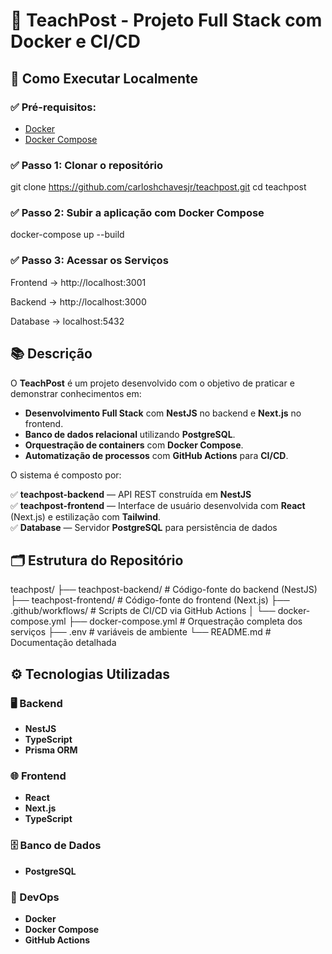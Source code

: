# 📝 TeachPost - Projeto Full Stack com Docker e CI/CD 

## 🚀 Como Executar Localmente  

### ✅ Pré-requisitos:  
- [Docker](https://www.docker.com/)  
- [Docker Compose](https://docs.docker.com/compose/)  

### ✅ Passo 1: Clonar o repositório  

git clone https://github.com/carloshchavesjr/teachpost.git
cd teachpost

### ✅ Passo 2: Subir a aplicação com Docker Compose 

docker-compose up --build

### ✅ Passo 3: Acessar os Serviços 

Frontend → http://localhost:3001

Backend → http://localhost:3000

Database → localhost:5432

## 📚 Descrição  

O **TeachPost** é um projeto desenvolvido com o objetivo de praticar e demonstrar conhecimentos em:  

- **Desenvolvimento Full Stack** com **NestJS** no backend e **Next.js** no frontend.  
- **Banco de dados relacional** utilizando **PostgreSQL**.  
- **Orquestração de containers** com **Docker Compose**.  
- **Automatização de processos** com **GitHub Actions** para **CI/CD**.  

O sistema é composto por:  

✅ **teachpost-backend** — API REST construída em **NestJS**  
✅ **teachpost-frontend** — Interface de usuário desenvolvida com **React** (Next.js) e estilização com **Tailwind**.  
✅ **Database** — Servidor **PostgreSQL** para persistência de dados  


## 🗂️ Estrutura do Repositório  

teachpost/
├── teachpost-backend/ # Código-fonte do backend (NestJS)
├── teachpost-frontend/ # Código-fonte do frontend (Next.js)
├── .github/workflows/ # Scripts de CI/CD via GitHub Actions
│ └── docker-compose.yml
├── docker-compose.yml # Orquestração completa dos serviços
├── .env # variáveis de ambiente
└── README.md # Documentação detalhada


## ⚙️ Tecnologias Utilizadas  

### 🖥️ Backend  
- **NestJS**  
- **TypeScript**  
- **Prisma ORM**  

### 🌐 Frontend  
- **React**  
- **Next.js**  
- **TypeScript**  

### 🗄️ Banco de Dados  
- **PostgreSQL**  

### 🐳 DevOps  
- **Docker**  
- **Docker Compose**  
- **GitHub Actions**  



